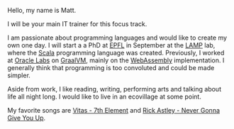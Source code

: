 Hello, my name is Matt.

I will be your main IT trainer for this focus track.

I am passionate about programming languages and would like to create my own one day. I will start a a PhD at [EPFL](https://www.epfl.ch/fr/) in September at the [LAMP](https://www.epfl.ch/labs/lamp/) lab, where the [Scala](https://www.scala-lang.org/) programming language was created. Previously, I worked at [Oracle Labs](https://labs.oracle.com/pls/apex/labs/r/labs/home) on [GraalVM](https://www.graalvm.org/), mainly on the [WebAssembly](https://webassembly.org/) implementation. I generally think that programming is too convoluted and could be made simpler.

Aside from work, I like reading, writing, performing arts and talking about life all night long. I would like to live in an ecovillage at some point.

My favorite songs are [Vitas - 7th Element](https://www.youtube.com/watch?v=B5-X_3_Kpww) and [Rick Astley - Never Gonna Give You Up](https://www.youtube.com/watch?v=dQw4w9WgXcQ).
